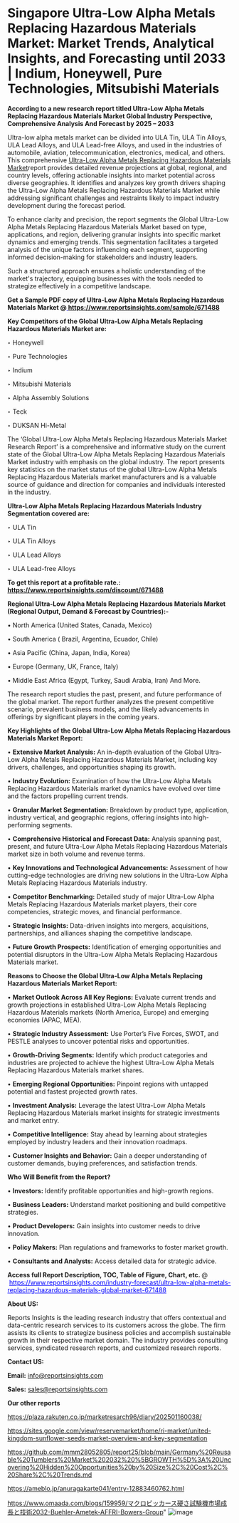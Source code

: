 # Singapore Ultra-Low Alpha Metals Replacing Hazardous Materials Market: Market Trends, Analytical Insights, and Forecasting until 2033 | Indium, Honeywell, Pure Technologies, Mitsubishi Materials

<strong>According to a new research report titled Ultra-Low Alpha Metals Replacing Hazardous Materials Market Global Industry Perspective, Comprehensive Analysis And Forecast by 2025 – 2033</strong>

Ultra-low alpha metals market can be divided into ULA Tin, ULA Tin Alloys, ULA Lead Alloys, and ULA Lead-free Alloys, and used in the industries of automobile, aviation, telecommunication, electronics, medical, and others. This comprehensive <a href=https://www.reportsinsights.com/sample/671488>Ultra-Low Alpha Metals Replacing Hazardous Materials Market</a>report provides detailed revenue projections at global, regional, and country levels, offering actionable insights into market potential across diverse geographies. It identifies and analyzes key growth drivers shaping the Ultra-Low Alpha Metals Replacing Hazardous Materials Market while addressing significant challenges and restraints likely to impact industry development during the forecast period.

To enhance clarity and precision, the report segments the Global Ultra-Low Alpha Metals Replacing Hazardous Materials Market based on type, applications, and region, delivering granular insights into specific market dynamics and emerging trends. This segmentation facilitates a targeted analysis of the unique factors influencing each segment, supporting informed decision-making for stakeholders and industry leaders.

Such a structured approach ensures a holistic understanding of the market's trajectory, equipping businesses with the tools needed to strategize effectively in a competitive landscape.

<strong>Get a Sample PDF copy of Ultra-Low Alpha Metals Replacing Hazardous Materials Market </strong><strong>@<a href=https://www.reportsinsights.com/sample/671488 style=color:#0000ff;> https://www.reportsinsights.com/sample/671488</a></strong></font>

<strong>Key Competitors of the Global Ultra-Low Alpha Metals Replacing Hazardous Materials Market are:</strong>

‣ Honeywell

‣ Pure Technologies

‣ Indium

‣ Mitsubishi Materials

‣ Alpha Assembly Solutions

‣ Teck

‣ DUKSAN Hi-Metal

The ‘Global Ultra-Low Alpha Metals Replacing Hazardous Materials Market Research Report’ is a comprehensive and informative study on the current state of the Global Ultra-Low Alpha Metals Replacing Hazardous Materials Market industry with emphasis on the global industry. The report presents key statistics on the market status of the global Ultra-Low Alpha Metals Replacing Hazardous Materials market manufacturers and is a valuable source of guidance and direction for companies and individuals interested in the industry.

<strong>Ultra-Low Alpha Metals Replacing Hazardous Materials Industry Segmentation covered are:</strong>

‣ ULA Tin

‣ ULA Tin Alloys

‣ ULA Lead Alloys

‣ ULA Lead-free Alloys

<strong>To get this report at a profitable rate.: <a href=https://www.reportsinsights.com/discount/671488 style=color:#0000ff;>https://www.reportsinsights.com/discount/671488</a></strong></font>

<strong>Regional Ultra-Low Alpha Metals Replacing Hazardous Materials Market (Regional Output, Demand &amp; Forecast by Countries):-</strong>

• North America (United States, Canada, Mexico)

• South America ( Brazil, Argentina, Ecuador, Chile)

• Asia Pacific (China, Japan, India, Korea)

• Europe (Germany, UK, France, Italy)

• Middle East Africa (Egypt, Turkey, Saudi Arabia, Iran) And More.

The research report studies the past, present, and future performance of the global market. The report further analyzes the present competitive scenario, prevalent business models, and the likely advancements in offerings by significant players in the coming years.

<strong>Key Highlights of the Global Ultra-Low Alpha Metals Replacing Hazardous Materials Market Report:</strong>

• <strong>Extensive Market Analysis:</strong> An in-depth evaluation of the Global Ultra-Low Alpha Metals Replacing Hazardous Materials Market, including key drivers, challenges, and opportunities shaping its growth.

• <strong>Industry Evolution:</strong> Examination of how the Ultra-Low Alpha Metals Replacing Hazardous Materials market dynamics have evolved over time and the factors propelling current trends.

• <strong>Granular Market Segmentation:</strong> Breakdown by product type, application, industry vertical, and geographic regions, offering insights into high-performing segments.

• <strong>Comprehensive Historical and Forecast Data:</strong> Analysis spanning past, present, and future Ultra-Low Alpha Metals Replacing Hazardous Materials market size in both volume and revenue terms.

• <strong>Key Innovations and Technological Advancements:</strong> Assessment of how cutting-edge technologies are driving new solutions in the Ultra-Low Alpha Metals Replacing Hazardous Materials industry.

• <strong>Competitor Benchmarking:</strong> Detailed study of major Ultra-Low Alpha Metals Replacing Hazardous Materials market players, their core competencies, strategic moves, and financial performance.

• <strong>Strategic Insights:</strong> Data-driven insights into mergers, acquisitions, partnerships, and alliances shaping the competitive landscape.

• <strong>Future Growth Prospects:</strong> Identification of emerging opportunities and potential disruptors in the Ultra-Low Alpha Metals Replacing Hazardous Materials market.

<strong>Reasons to Choose the Global Ultra-Low Alpha Metals Replacing Hazardous Materials Market Report:</strong>

• <strong>Market Outlook Across All Key Regions:</strong> Evaluate current trends and growth projections in established Ultra-Low Alpha Metals Replacing Hazardous Materials markets (North America, Europe) and emerging economies (APAC, MEA).

• <strong>Strategic Industry Assessment:</strong> Use Porter’s Five Forces, SWOT, and PESTLE analyses to uncover potential risks and opportunities.

• <strong>Growth-Driving Segments:</strong> Identify which product categories and industries are projected to achieve the highest Ultra-Low Alpha Metals Replacing Hazardous Materials market shares.

• <strong>Emerging Regional Opportunities:</strong> Pinpoint regions with untapped potential and fastest projected growth rates.

• <strong>Investment Analysis:</strong> Leverage the latest Ultra-Low Alpha Metals Replacing Hazardous Materials market insights for strategic investments and market entry.

• <strong>Competitive Intelligence:</strong> Stay ahead by learning about strategies employed by industry leaders and their innovation roadmaps.

• <strong>Customer Insights and Behavior:</strong> Gain a deeper understanding of customer demands, buying preferences, and satisfaction trends.

<strong>Who Will Benefit from the Report?</strong>

• <strong>Investors:</strong> Identify profitable opportunities and high-growth regions.

• <strong>Business Leaders:</strong> Understand market positioning and build competitive strategies.

• <strong>Product Developers:</strong> Gain insights into customer needs to drive innovation.

• <strong>Policy Makers:</strong> Plan regulations and frameworks to foster market growth.

• <strong>Consultants and Analysts:</strong> Access detailed data for strategic advice.
</ul>
<strong>Access full Report Description, TOC, Table of Figure, Chart, etc. </strong>@  <a href=https://www.reportsinsights.com/industry-forecast/ultra-low-alpha-metals-replacing-hazardous-materials-global-market-671488 style=color:#0000ff;>https://www.reportsinsights.com/industry-forecast/ultra-low-alpha-metals-replacing-hazardous-materials-global-market-671488</a></font>

<strong><strong>About US</strong>:</strong>

Reports Insights is the leading research industry that offers contextual and data-centric research services to its customers across the globe. The firm assists its clients to strategize business policies and accomplish sustainable growth in their respective market domain. The industry provides consulting services, syndicated research reports, and customized research reports.

<strong>Contact US:</strong>

<p class=""""><b>Email:</b> <a href=mailto:info@reportsinsights.com>info@reportsinsights.com</a></p>
<p class=""""><b>Sales:</b> <a href=mailto:sales@reportsinsights.com>sales@reportsinsights.com</a></p>

<strong>Our other reports</strong>

<a href=https://plaza.rakuten.co.jp/marketresarch96/diary/202501160038/>https://plaza.rakuten.co.jp/marketresarch96/diary/202501160038/</a>

<a href=https://sites.google.com/view/reservemarket/home/ri-market/united-kingdom-sunflower-seeds-market-overview-and-key-segmentation>https://sites.google.com/view/reservemarket/home/ri-market/united-kingdom-sunflower-seeds-market-overview-and-key-segmentation</a>

<a href=https://github.com/mmm28052805/report25/blob/main/Germany%20Reusable%20Tumblers%20Market%202032%20%5BGROWTH%5D%3A%20Uncovering%20Hidden%20Opportunities%20by%20Size%2C%20Cost%2C%20Share%2C%20Trends.md>https://github.com/mmm28052805/report25/blob/main/Germany%20Reusable%20Tumblers%20Market%202032%20%5BGROWTH%5D%3A%20Uncovering%20Hidden%20Opportunities%20by%20Size%2C%20Cost%2C%20Share%2C%20Trends.md</a>

<a href=https://ameblo.jp/anuragakarte041/entry-12883460762.html>https://ameblo.jp/anuragakarte041/entry-12883460762.html</a>

<a href=https://www.omaada.com/blogs/159959/マクロビッカース硬さ試験機市場成長と技術2032-Buehler-Ametek-AFFRI-Bowers-Group>https://www.omaada.com/blogs/159959/マクロビッカース硬さ試験機市場成長と技術2032-Buehler-Ametek-AFFRI-Bowers-Group</a>"
![image](https://github.com/user-attachments/assets/46f494e3-debb-492a-a420-db5b90457566)
